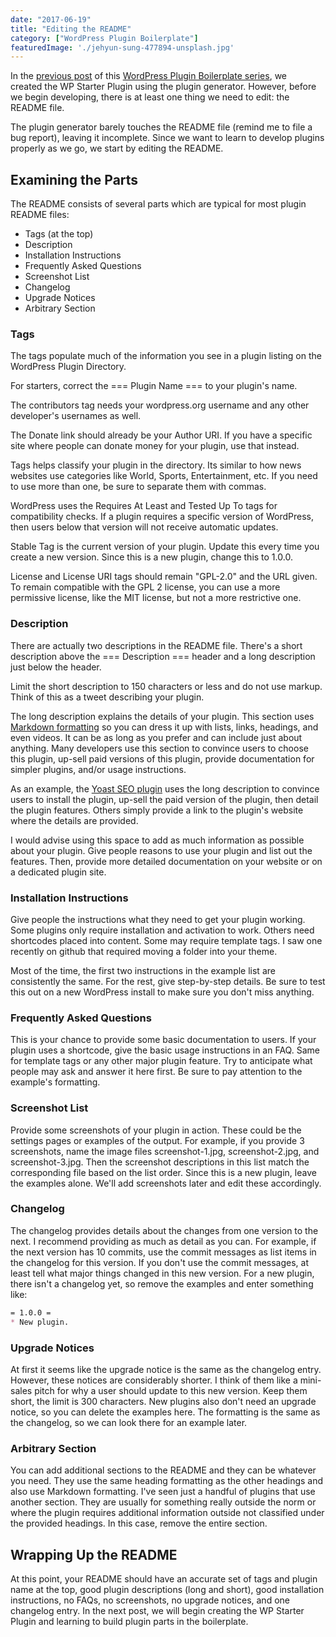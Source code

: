 ```yaml
---
date: "2017-06-19"
title: "Editing the README"
category: ["WordPress Plugin Boilerplate"]
featuredImage: './jehyun-sung-477894-unsplash.jpg'
---
```


In the [previous post](https://www.slushman.com/post/using-plugin-generator/) of this [WordPress Plugin Boilerplate series](https://www.slushman.com/post/guide-using-wordpress-plugin-boilerplate/), we created the WP Starter Plugin using the plugin generator. However, before we begin developing, there is at least one thing we need to edit: the README file.

The plugin generator barely touches the README file (remind me to file a bug report), leaving it incomplete. Since we want to learn to develop plugins properly as we go, we start by editing the README.

## Examining the Parts

The README consists of several parts which are typical for most plugin README files:

* Tags (at the top)
* Description
* Installation Instructions
* Frequently Asked Questions
* Screenshot List
* Changelog
* Upgrade Notices
* Arbitrary Section

### Tags

The tags populate much of the information you see in a plugin listing on the WordPress Plugin Directory.

For starters, correct the === Plugin Name === to your plugin's name.

The contributors tag needs your wordpress.org username and any other developer's usernames as well.

The Donate link should already be your Author URI. If you have a specific site where people can donate money for your plugin, use that instead.

Tags helps classify your plugin in the directory. Its similar to how news websites use categories like World, Sports, Entertainment, etc. If you need to use more than one, be sure to separate them with commas.

WordPress uses the Requires At Least and Tested Up To tags for compatibility checks. If a plugin requires a specific version of WordPress, then users below that version will not receive automatic updates.

Stable Tag is the current version of your plugin. Update this every time you create a new version. Since this is a new plugin, change this to 1.0.0.

License and License URI tags should remain "GPL-2.0" and the URL given. To remain compatible with the GPL 2 license, you can use a more permissive license, like the MIT license, but not a more restrictive one.

### Description

There are actually two descriptions in the README file. There's a short description above the === Description === header and a long description just below the header.

Limit the short description to 150 characters or less and do not use markup. Think of this as a tweet describing your plugin.

The long description explains the details of your plugin. This section uses [Markdown formatting](https://developer.wordpress.org/plugins/wordpress-org/how-your-readme-txt-works/#markdown) so you can dress it up with lists, links, headings, and even videos. It can be as long as you prefer and can include just about anything. Many developers use this section to convince users to choose this plugin, up-sell paid versions of this plugin, provide documentation for simpler plugins, and/or usage instructions.

As an example, the [Yoast SEO plugin](https://wordpress.org/plugins/wordpress-seo/) uses the long description to convince users to install the plugin, up-sell the paid version of the plugin, then detail the plugin features. Others simply provide a link to the plugin's website where the details are provided.

I would advise using this space to add as much information as possible about your plugin. Give people reasons to use your plugin and list out the features. Then, provide more detailed documentation on your website or on a dedicated plugin site.

### Installation Instructions

Give people the instructions what they need to get your plugin working. Some plugins only require installation and activation to work. Others need shortcodes placed into content. Some may require template tags. I saw one recently on github that required moving a folder into your theme.

Most of the time, the first two instructions in the example list are consistently the same. For the rest, give step-by-step details. Be sure to test this out on a new WordPress install to make sure you don't miss anything.

### Frequently Asked Questions

This is your chance to provide some basic documentation to users. If your plugin uses a shortcode, give the basic usage instructions in an FAQ. Same for template tags or any other major plugin feature. Try to anticipate what people may ask and answer it here first. Be sure to pay attention to the example's formatting.

### Screenshot List

Provide some screenshots of your plugin in action. These could be the settings pages or examples of the output. For example, if you provide 3 screenshots, name the image files screenshot-1.jpg, screenshot-2.jpg, and screenshot-3.jpg. Then the screenshot descriptions in this list match the corresponding file based on the list order. Since this is a new plugin, leave the examples alone. We'll add screenshots later and edit these accordingly.

### Changelog

The changelog provides details about the changes from one version to the next. I recommend providing as much as detail as you can. For example, if the next version has 10 commits, use the commit messages as list items in the changelog for this version. If you don't use the commit messages, at least tell what major things changed in this new version. For a new plugin, there isn't a changelog yet, so remove the examples and enter something like:

```markdown
= 1.0.0 =
* New plugin.
```

### Upgrade Notices

At first it seems like the upgrade notice is the same as the changelog entry. However, these notices are considerably shorter. I think of them like a mini-sales pitch for why a user should update to this new version. Keep them short, the limit is 300 characters. New plugins also don't need an upgrade notice, so you can delete the examples here. The formatting is the same as the changelog, so we can look there for an example later.

### Arbitrary Section

You can add additional sections to the README and they can be whatever you need. They use the same heading formatting as the other headings and also use Markdown formatting. I've seen just a handful of plugins that use another section. They are usually for something really outside the norm or where the plugin requires additional information outside not classified under the provided headings. In this case, remove the entire section.

## Wrapping Up the README

At this point, your README should have an accurate set of tags and plugin name at the top, good plugin descriptions (long and short), good installation instructions, no FAQs, no screenshots, no upgrade notices, and one changelog entry. In the next post, we will begin creating the WP Starter Plugin and learning to build plugin parts in the boilerplate.
